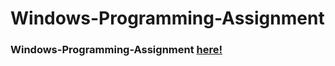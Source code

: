 # Windows-Programming-Assignment
### **Windows-Programming-Assignment** [here!](https://mayurkoli128.github.io/MCA613/)
